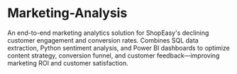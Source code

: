 # Marketing-Analysis
An end-to-end marketing analytics solution for ShopEasy's declining customer engagement and conversion rates. Combines SQL data extraction, Python sentiment analysis, and Power BI dashboards to optimize content strategy, conversion funnel, and customer feedback—improving marketing ROI and customer satisfaction.
